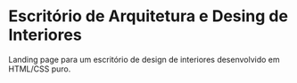 # Escritório de Arquitetura e Desing de Interiores

Landing page para um escritório de design de interiores desenvolvido em HTML/CSS puro.
